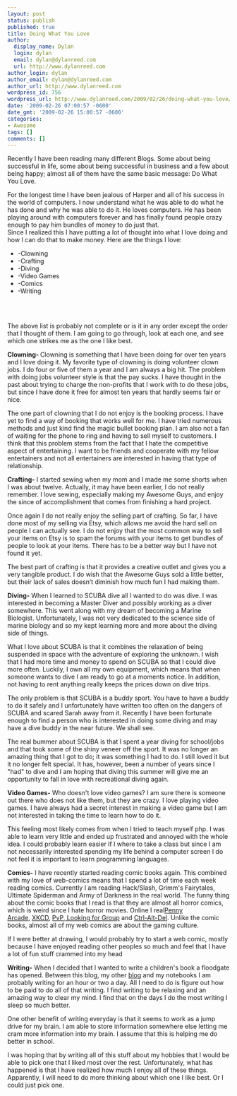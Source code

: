 ```yaml
---
layout: post
status: publish
published: true
title: Doing What You Love
author:
  display_name: Dylan
  login: dylan
  email: dylan@dylanreed.com
  url: http://www.dylanreed.com
author_login: dylan
author_email: dylan@dylanreed.com
author_url: http://www.dylanreed.com
wordpress_id: 756
wordpress_url: http://www.dylanreed.com/2009/02/26/doing-what-you-love/
date: '2009-02-26 07:00:57 -0600'
date_gmt: '2009-02-26 15:00:57 -0600'
categories:
- Awesome
tags: []
comments: []
---
```

<p class="MsoNormal"><span>Recently I have been reading many different Blogs. Some about being successful in life, some about being successful in business and a few about being happy; almost all of them have the same basic message: Do What You Love.</span></p></p>
<p class="MsoNormal"><span>For the longest time I have been jealous of Harper and all of his success in the world of computers. I now understand what he was able to do what he has done and why he was able to do it. He loves computers. He has been playing around with computers forever and has finally found people crazy enough to pay him bundles of money to do just that.<br />
Since I realized this I have putting a lot of thought into what I love doing and how I can do that to make money. Here are the things I love:</span></p>
<ul type="disc">
<li class="MsoNormal"><span>-Clowning</span></li>
<li class="MsoNormal"><span>-Crafting</span></li>
<li class="MsoNormal"><span>-Diving</span></li>
<li class="MsoNormal"><span>-Video      Games</span></li>
<li class="MsoNormal"><span>-Comics</span></li>
<li class="MsoNormal"><span>-Writing</span></li><br />
</ul><br />
</p>
<p class="MsoNormal"><span>The above list is probably not complete or is it in any order except the order that I thought of them. I am going to go through, look at each one, and see which one strikes me as the one I like best.</span></p></p>
<p class="MsoNormal"><strong><span>Clowning-&nbsp;</span></strong><span>Clowning is something that I have been doing for over ten years and I love doing it. My favorite type of clowning is doing volunteer clown jobs. I do four or five of them a year and I am always a big hit. The problem with doing jobs volunteer style is that the pay sucks. I have thought in the past about trying to charge the non-profits that I work with to do these jobs, but since I have done it free for almost ten years that hardly seems fair or nice.</span></p></p>
<p class="MsoNormal"><span>The one part of clowning that I do not enjoy is the booking process. I have yet to find a way of booking that works well for me. I have tried numerous methods and just kind find the magic bullet booking plan. I am also not a fan of waiting for the phone to ring and having to sell myself to customers. I think that this problem stems from the fact that I hate the competitive aspect of entertaining. I want to be friends and cooperate with my fellow entertainers and not all entertainers are interested in having that type of relationship.</span></p></p>
<p class="MsoNormal"><strong><span>Crafting-</span></strong><span>&nbsp;</span><span>I started sewing when my mom and I made me some shorts when I was about twelve. Actually, it may have been earlier, I do not really remember. I love sewing, especially making my Awesome Guys, and enjoy the since of accomplishment that comes from finishing a hard project.</span></p></p>
<p class="MsoNormal"><span>Once again I do not really enjoy the selling part of crafting. So far, I have done most of my selling via Etsy, which allows me avoid the hard sell on people I can actually see. I do not enjoy that the most common way to sell your items on Etsy is to spam the forums with your items to get bundles of people to look at your items. There has to be a better way but I have not found it yet.</span></p></p>
<p class="MsoNormal"><span>The best part of crafting is that it provides a creative outlet and gives you a very tangible product. I do wish that the Awesome Guys sold a little better, but their lack of sales doesn&rsquo;t diminish how much fun I had making them.</span></p></p>
<p class="MsoNormal"><strong><span>Diving-</span></strong><span>&nbsp;</span><span>When I learned to SCUBA dive all I wanted to do was dive. I was interested in becoming a Master Diver and possibly working as a diver somewhere. This went along with my dream of becoming a Marine Biologist. Unfortunately, I was not very dedicated to the science side of marine biology and so my kept learning more and more about the diving side of things.</span></p></p>
<p class="MsoNormal"><span>What I love about SCUBA is that it combines the relaxation of being suspended in space with the adventure of exploring the unknown. I wish that I had more time and money to spend on SCUBA so that I could dive more often. Luckily, I own all my own equipment, which means that when someone wants to dive I am ready to go at a moments notice. In addition, not having to rent anything really keeps the prices down on dive trips.</span></p></p>
<p class="MsoNormal"><span>The only problem is that SCUBA is a buddy sport. You have to have a buddy to do it safely and I unfortunately have written too often on the dangers of SCUBA and scared Sarah away from it. Recently I have been fortunate enough to find a person who is interested in doing some diving and may have a dive buddy in the near future. We shall see.</span></p></p>
<p class="MsoNormal"><span>The real bummer about SCUBA is that I spent a year diving for school/jobs and that took some of the shiny veneer off the sport. It was no longer an amazing thing that I got to do; it was something I had to do. I still loved it but it no longer felt special. It has, however, been a number of years since I "had" to dive and I am hoping that diving this summer will give me an opportunity to fall in love with recreational diving again.</span></p></p>
<p class="MsoNormal"><strong><span>Video Games-</span></strong><span>&nbsp;</span><span>Who doesn't love video games? I am sure there is someone out there who does not like them, but they are crazy. I love playing video games. I have always had a secret interest in making a video game but I am not interested in taking the time to learn how to do it.</span></p></p>
<p class="MsoNormal"><span>This feeling most likely comes from when I tried to teach myself php. I was able to learn very little and ended up frustrated and annoyed with the whole idea. I could probably learn easier if I where to take a class but since I am not necessarily interested spending my life behind a computer screen I do not feel it is important to learn programming languages.</span></p></p>
<p class="MsoNormal"><strong><span>Comics-</span></strong><span>&nbsp;</span><span>I have recently started reading comic books again. This combined with my love of web-comics means that I spend a lot of time each week reading comics. Currently I am reading Hack/Slash, Grimm's Fairytales, Ultimate Spiderman and Army of Darkness in the real world. The funny thing about the comic books that I read is that they are almost all horror comics, which is weird since I hate horror movies. Online I real<a href="http://www.penny-arcade.com/comic/"><span>Penny Arcade</span></a>,</span><span>&nbsp;</span><span><a href="http://xkcd.com/"><span>XKCD</span></a>,</span><span>&nbsp;</span><span><a href="http://www.pvponline.com/"><span>PvP</span></a>,<a href="http://www.lfgcomic.com/page/latest"><span>&nbsp;Looking for Group</span></a></span><span>&nbsp;</span><span>and</span><span>&nbsp;</span><span><a href="http://cad-comic.com/comic.php"><span>Ctrl-Alt-Del</span></a>. Unlike the comic books, almost all of my web comics are about the gaming culture.</span></p></p>
<p class="MsoNormal"><span>If I were better at drawing, I would probably try to start a web comic, mostly because I have enjoyed reading other peoples so much and feel that I have a lot of fun stuff crammed into my head</span></p></p>
<p class="MsoNormal"><strong><span>Writing-</span></strong><span>&nbsp;</span><span>When I decided that I wanted to write a children's book a floodgate has opened. Between this blog, my other</span><span>&nbsp;</span><span><a href="http://clownusability.com/"><span>blog</span></a></span><span>&nbsp;</span><span>and my notebooks I am probably writing for an hour or two a day. All I need to do is figure out how to be paid to do all of that writing. I find writing to be relaxing and an amazing way to clear my mind. I find that on the days I do the most writing I sleep so much better.</span></p></p>
<p class="MsoNormal"><span>One other benefit of writing everyday is that it seems to work as a jump drive for my brain. I am able to store information somewhere else letting me cram more information into my brain. I assume that this is helping me do better in school.</span></p></p>
<p class="MsoNormal"><span>I was hoping that by writing all of this stuff about my hobbies that I would be able to pick one that I liked most over the rest. Unfortunately, what has happened is that I have realized how much I enjoy all of these things. Apparently, I will need to do more thinking about which one I like best. Or I could just pick one.</span></p></p>
<p class="MsoNormal">&nbsp;</p></p>
